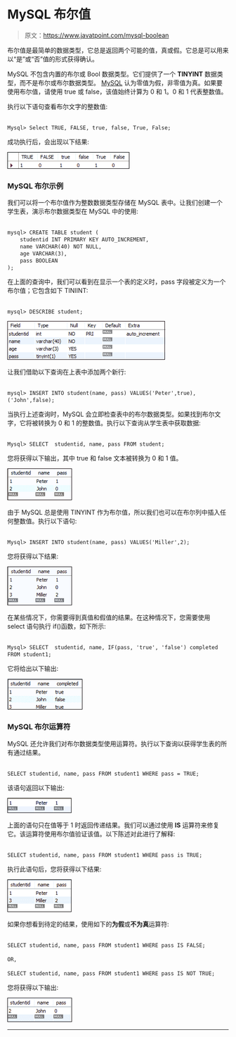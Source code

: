 # MySQL 布尔值

> 原文：<https://www.javatpoint.com/mysql-boolean>

布尔值是最简单的数据类型，它总是返回两个可能的值，真或假。它总是可以用来以“是”或“否”值的形式获得确认。

MySQL 不包含内置的布尔或 Bool 数据类型。它们提供了一个 **TINYINT** 数据类型，而不是布尔或布尔数据类型。 [MySQL](https://www.javatpoint.com/mysql-tutorial) 认为零值为假，非零值为真。如果要使用布尔值，请使用 true 或 false，该值始终计算为 0 和 1。0 和 1 代表整数值。

执行以下语句查看布尔文字的整数值:

```

Mysql> Select TRUE, FALSE, true, false, True, False;

```

成功执行后，会出现以下结果:

![MySQL Boolean](img/f2442e073af258e150a205d739396ebb.png)

### MySQL 布尔示例

我们可以将一个布尔值作为整数数据类型存储在 MySQL 表中。让我们创建一个学生表，演示布尔数据类型在 MySQL 中的使用:

```

mysql> CREATE TABLE student (
    studentid INT PRIMARY KEY AUTO_INCREMENT,
    name VARCHAR(40) NOT NULL,
    age VARCHAR(3),
    pass BOOLEAN
);

```

在上面的查询中，我们可以看到在显示一个表的定义时，pass 字段被定义为一个布尔值；它包含如下 TINIINT:

```

mysql> DESCRIBE student;

```

![MySQL Boolean](img/748dd28d1d4ac101d9ec4649787f15f4.png)

让我们借助以下查询在上表中添加两个新行:

```

mysql> INSERT INTO student(name, pass) VALUES('Peter',true), ('John',false);

```

当执行上述查询时，MySQL 会立即检查表中的布尔数据类型。如果找到布尔文字，它将被转换为 0 和 1 的整数值。执行以下查询从学生表中获取数据:

```

Mysql> SELECT  studentid, name, pass FROM student;

```

您将获得以下输出，其中 true 和 false 文本被转换为 0 和 1 值。

![MySQL Boolean](img/c1a041b1da2b44f529b7ec1d53b0032e.png)

由于 MySQL 总是使用 TINYINT 作为布尔值，所以我们也可以在布尔列中插入任何整数值。执行以下语句:

```

Mysql> INSERT INTO student(name, pass) VALUES('Miller',2);

```

您将获得以下结果:

![MySQL Boolean](img/2b2e4c1703aaa861e3f06e822f367acd.png)

在某些情况下，你需要得到真值和假值的结果。在这种情况下，您需要使用 select 语句执行 if()函数，如下所示:

```

Mysql> SELECT  studentid, name, IF(pass, 'true', 'false') completed FROM student1;

```

它将给出以下输出:

![MySQL Boolean](img/8187b6b0c0da5449ee39ed4bb4296231.png)

### MySQL 布尔运算符

MySQL 还允许我们对布尔数据类型使用运算符。执行以下查询以获得学生表的所有通过结果。

```

SELECT studentid, name, pass FROM student1 WHERE pass = TRUE;

```

该语句返回以下输出:

![MySQL Boolean](img/de942091ee6cc5850e38571957c0c144.png)

上面的语句只在值等于 1 时返回传递结果。我们可以通过使用 **IS** 运算符来修复它。该运算符使用布尔值验证该值。以下陈述对此进行了解释:

```

SELECT studentid, name, pass FROM student1 WHERE pass is TRUE;

```

执行此语句后，您将获得以下结果:

![MySQL Boolean](img/561df1024d4a146b73d85a0924c3b7c1.png)

如果你想看到待定的结果，使用如下的**为假**或**不为真**运算符:

```

SELECT studentid, name, pass FROM student1 WHERE pass IS FALSE;

OR,

SELECT studentid, name, pass FROM student1 WHERE pass IS NOT TRUE;

```

您将获得以下输出:

![MySQL Boolean](img/7c85543c3d69954751ed99bb02da4d51.png)

* * *